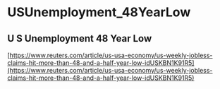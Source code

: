 # USUnemployment_48YearLow 

## U S Unemployment 48 Year Low
[https://www.reuters.com/article/us-usa-economy/us-weekly-jobless-claims-hit-more-than-48-and-a-half-year-low-idUSKBN1K91R5](https://www.reuters.com/article/us-usa-economy/us-weekly-jobless-claims-hit-more-than-48-and-a-half-year-low-idUSKBN1K91R5)
